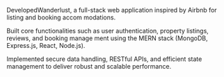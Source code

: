  <p>DevelopedWanderlust, a full-stack web application inspired by Airbnb for listing and booking accom
modations.</p>
<p>Built core functionalities such as user authentication, property listings, reviews, and booking manage
ment using the MERN stack (MongoDB, Express.js, React, Node.js).</p>
<p>Implemented secure data handling, RESTful APIs, and efficient state management to deliver robust
 and scalable performance.</p>
